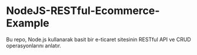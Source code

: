 # NodeJS-RESTful-Ecommerce-Example
Bu repo, Node.js kullanarak basit bir e-ticaret sitesinin RESTful API ve CRUD operasyonlarını anlatır.
